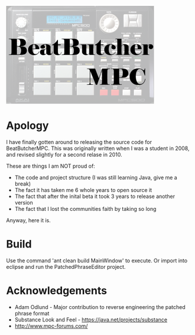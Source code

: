 ![Alt text](https://github.com/guyburton/beatbutchermpc/blob/master/splash.png?raw=true "Logo")

Apology
=======

I have finally gotten around to releasing the source code for BeatButcherMPC. 
This was originally written when I was a student in 2008, and revised slightly for a second relase in 2010. 

These are things I am NOT proud of:

* The code and project structure (I was still learning Java, give me a break)
* The fact it has taken me 6 whole years to open source it
* The fact that after the inital beta it took 3 years to release another version
* The fact that I lost the communities faith by taking so long

Anyway, here it is.

Build
=====

Use the command 'ant clean build MainWindow' to execute. Or import into eclipse and run the PatchedPhraseEditor project.

Acknowledgements
================

* Adam Odlund - Major contribution to reverse engineering the patched phrase format
* Substance Look and Feel - https://java.net/projects/substance
* http://www.mpc-forums.com/
